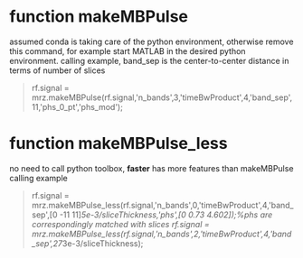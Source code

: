 # function makeMBPulse
assumed conda is taking care of the python environment, otherwise remove this command, for example start MATLAB in the desired python environment.
calling example, band_sep is the center-to-center distance in terms of number of slices
> rf.signal = mrz.makeMBPulse(rf.signal,'n_bands',3,'timeBwProduct',4,'band_sep',11,'phs_0_pt','phs_mod');

# function makeMBPulse_less
no need to call python toolbox, **faster**
has more features than makeMBPulse
calling example
> rf.signal = mrz.makeMBPulse_less(rf.signal,'n_bands',0,'timeBwProduct',4,'band_sep',[0 -11 11]*5e-3/sliceThickness,'phs',[0 0.73 4.602]);%phs are correspondingly matched with slices
> rf.signal = mrz.makeMBPulse_less(rf.signal,'n_bands',2,'timeBwProduct',4,'band_sep',27*3e-3/sliceThickness);


